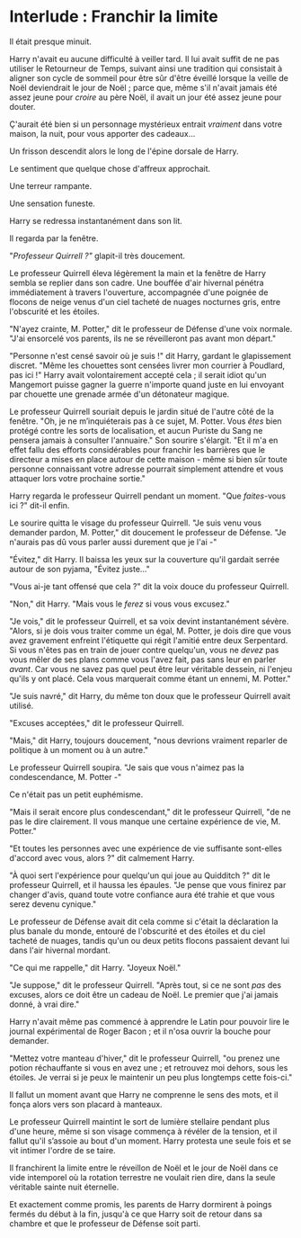 # Interlude : Franchir la limite

Il était presque minuit.

Harry n'avait eu aucune difficulté à veiller tard. Il lui avait suffit
de ne pas utiliser le Retourneur de Temps, suivant ainsi une tradition
qui consistait à aligner son cycle de sommeil pour être sûr d'être
éveillé lorsque la veille de Noël deviendrait le jour de Noël ; parce
que, même s'il n'avait jamais été assez jeune pour *croire* au père
Noël, il avait un jour été assez jeune pour douter.

Ç'aurait été bien si un personnage mystérieux entrait *vraiment* dans
votre maison, la nuit, pour vous apporter des cadeaux…

Un frisson descendit alors le long de l'épine dorsale de Harry.

Le sentiment que quelque chose d'affreux approchait.

Une terreur rampante.

Une sensation funeste.

Harry se redressa instantanément dans son lit.

Il regarda par la fenêtre.

"*Professeur Quirrell ?"* glapit-il très doucement.

Le professeur Quirrell éleva légèrement la main et la fenêtre de Harry
sembla se replier dans son cadre. Une bouffée d'air hivernal pénétra
immédiatement à travers l'ouverture, accompagnée d'une poignée de
flocons de neige venus d'un ciel tacheté de nuages nocturnes gris, entre
l'obscurité et les étoiles.

"N'ayez crainte, M. Potter," dit le professeur de Défense d'une voix
normale. "J'ai ensorcelé vos parents, ils ne se réveilleront pas avant
mon départ."

"Personne n'est censé savoir où je suis !" dit Harry, gardant le
glapissement discret. "Même les chouettes sont censées livrer mon
courrier à Poudlard, pas ici !" Harry avait volontairement accepté
cela ; il serait idiot qu'un Mangemort puisse gagner la guerre n'importe
quand juste en lui envoyant par chouette une grenade armée d'un
détonateur magique.

Le professeur Quirrell souriait depuis le jardin situé de l'autre côté
de la fenêtre. "Oh, je ne m’inquiéterais pas à ce sujet, M. Potter. Vous
*êtes* bien protégé contre les sorts de localisation, et aucun Puriste
du Sang ne pensera jamais à consulter l'annuaire." Son sourire
s'élargit. "Et il m'a en effet fallu des efforts considérables pour
franchir les barrières que le directeur a mises en place autour de cette
maison - même si bien sûr toute personne connaissant votre adresse
pourrait simplement attendre et vous attaquer lors votre prochaine
sortie."

Harry regarda le professeur Quirrell pendant un moment. "Que
*faites*-vous ici ?" dit-il enfin.

Le sourire quitta le visage du professeur Quirrell. "Je suis venu vous
demander pardon, M. Potter," dit doucement le professeur de Défense. "Je
n'aurais pas dû vous parler aussi durement que je l'ai -"

"Évitez," dit Harry. Il baissa les yeux sur la couverture qu'il gardait
serrée autour de son pyjama, "Évitez juste…"

"Vous ai-je tant offensé que cela ?" dit la voix douce du professeur
Quirrell.

"Non," dit Harry. "Mais vous le *ferez* si vous vous excusez."

"Je vois," dit le professeur Quirrell, et sa voix devint instantanément
sévère. "Alors, si je dois vous traiter comme un égal, M. Potter, je
dois dire que vous avez gravement enfreint l'étiquette qui régit
l'amitié entre deux Serpentard. Si vous n'êtes pas en train de jouer
contre quelqu'un, vous ne *devez* pas vous mêler de ses plans comme vous
l'avez fait, pas sans leur en parler *avant*. Car vous ne savez pas quel
peut être leur véritable dessein, ni l'enjeu qu'ils y ont placé. Cela
vous marquerait comme étant un ennemi, M. Potter."

"Je suis navré," dit Harry, du même ton doux que le professeur Quirrell
avait utilisé.

"Excuses acceptées," dit le professeur Quirrell.

"Mais," dit Harry, toujours doucement, "nous devrions vraiment reparler
de politique à un moment ou à un autre."

Le professeur Quirrell soupira. "Je sais que vous n'aimez pas la
condescendance, M. Potter -"

Ce n'était pas un petit euphémisme.

"Mais il serait encore plus condescendant," dit le professeur Quirrell,
"de ne pas le dire clairement. Il vous manque une certaine expérience de
vie, M. Potter."

"Et toutes les personnes avec une expérience de vie suffisante
sont-elles d'accord avec vous, alors ?" dit calmement Harry.

"À quoi sert l'expérience pour quelqu'un qui joue au Quidditch ?" dit le
professeur Quirrell, et il haussa les épaules. "Je pense que vous
finirez par changer d'avis, quand toute votre confiance aura été trahie
et que vous serez devenu cynique."

Le professeur de Défense avait dit cela comme si c'était la déclaration
la plus banale du monde, entouré de l'obscurité et des étoiles et du
ciel tacheté de nuages, tandis qu'un ou deux petits flocons passaient
devant lui dans l'air hivernal mordant.

"Ce qui me rappelle," dit Harry. "Joyeux Noël."

"Je suppose," dit le professeur Quirrell. "Après tout, si ce ne sont
*pas* des excuses, alors ce doit être un cadeau de Noël. Le premier que
j'ai jamais donné, à vrai dire."

Harry n'avait même pas commencé à apprendre le Latin pour pouvoir lire
le journal expérimental de Roger Bacon ; et il n'osa ouvrir la bouche
pour demander.

"Mettez votre manteau d'hiver," dit le professeur Quirrell, "ou prenez
une potion réchauffante si vous en avez une ; et retrouvez moi dehors,
sous les étoiles. Je verrai si je peux le maintenir un peu plus
longtemps cette fois-ci."

Il fallut un moment avant que Harry ne comprenne le sens des mots, et il
fonça alors vers son placard à manteaux.

Le professeur Quirrell maintint le sort de lumière stellaire pendant
plus d'une heure, même si son visage commença à révéler de la tension,
et il fallut qu'il s’assoie au bout d'un moment. Harry protesta une
seule fois et se vit intimer l'ordre de se taire.

Il franchirent la limite entre le réveillon de Noël et le jour de Noël
dans ce vide intemporel où la rotation terrestre ne voulait rien dire,
dans la seule véritable sainte nuit éternelle.

Et exactement comme promis, les parents de Harry dormirent à poings
fermés du début à la fin, jusqu'à ce que Harry soit de retour dans sa
chambre et que le professeur de Défense soit parti. 
